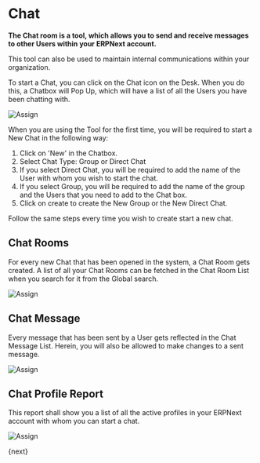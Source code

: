 <!-- add-breadcrumbs -->
# Chat

**The Chat room is a tool, which allows you to send and receive messages to other Users within your ERPNext account.**

This tool can also be used to maintain internal communications within your organization.

To start a Chat, you can click on the Chat icon on the Desk. When you do this, a Chatbox will Pop Up, which will have a list of all the Users you have been chatting with. 

<img class="screenshot" alt="Assign" src="{{docs_base_url}}/assets/img/collaboration-tools/chat-1.png">

When you are using the Tool for the first time, you will be required to start a New Chat in the following way:

1. Click on 'New' in the Chatbox.
2. Select Chat Type: Group or Direct Chat
3. If you select Direct Chat, you will be required to add the name of the User with whom you wish to start the chat.
4. If you select Group, you will be required to add the name of the group and the Users that you need to add to the Chat box.
5. Click on create to create the New Group or the New Direct Chat.

Follow the same steps every time you wish to create start a new chat.

## Chat Rooms

For every new Chat that has been opened in the system, a Chat Room gets created. A list of all your Chat Rooms can be fetched in the Chat Room List when you search for it from the Global search.

<img class="screenshot" alt="Assign" src="{{docs_base_url}}/assets/img/collaboration-tools/chat-1.png">

## Chat Message 

Every message that has been sent by a User gets reflected in the Chat Message List. Herein, you will also be allowed to make changes to a sent message.

<img class="screenshot" alt="Assign" src="{{docs_base_url}}/assets/img/collaboration-tools/chat-1.png">

## Chat Profile Report

This report shall show you a list of all the active profiles in your ERPNext account with whom you can start a chat.

<img class="screenshot" alt="Assign" src="{{docs_base_url}}/assets/img/collaboration-tools/chat-2.png">

{next}
